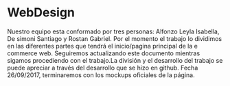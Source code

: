 # WebDesign
Nuestro equipo esta conformado por tres personas: Alfonzo Leyla Isabella, De simoni Santiago y Rostan Gabriel.
Por el momento el trabajo lo dividimos en las diferentes partes que tendrá el inicio/pagina principal de la e commerce web.
Seguiremos actualizando este documento mientras sigamos procediendo con el trabajo.La división y el desarrollo del trabajo se puede apreciar a través del desarrollo que se hizo en github.
Fecha 26/09/2017, terminaremos con los mockups oficiales de la página.
